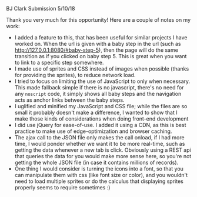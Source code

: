 BJ Clark Submission
5/10/18

Thank you very much for this opportunity! Here are a couple of notes on my work:

- I added a feature to this, that has been useful for similar projects I have worked on. When the url is given with a baby step in the url (such as http://127.0.0.1:8080/#baby-step-5), then the page will do the same transition as if you clicked on baby step 5. This is great when you want to link to a specific step somewhere.
- I made use of sprites and CSS instead of images when possible (thanks for providing the sprites), to reduce network load.
- I tried to focus on limiting the use of JavaScript to only when necessary. This made fallback simple if there is no javascript, there's no need for any `noscript` code, it simply shows all baby steps and the navigation acts as anchor links between the baby steps.
- I uglified and minified my JavaScript and CSS file; while the files are so small it probably doesn't make a difference, I wanted to show that I make those kinds of considerations when doing front-end development
- I did use jQuery for ease-of-use. I added it using a CDN, as this is best practice to make use of edge-optimization and browser caching.
- The ajax call to the JSON file only makes the call onload, if I had more time, I would ponder whether we want it to be more real-time, such as getting the data whenever a new tab is click. Obviously using a REST api that queries the data for you would make more sense here, so you're not getting the whole JSON file (in case it contains millions of records).
- One thing I would consider is turning the icons into a font, so that you can manipulate them with css (like font size or color), and you wouldn't need to load multiple sprites or do the calculus that displaying sprites properly seems to require sometimes :)